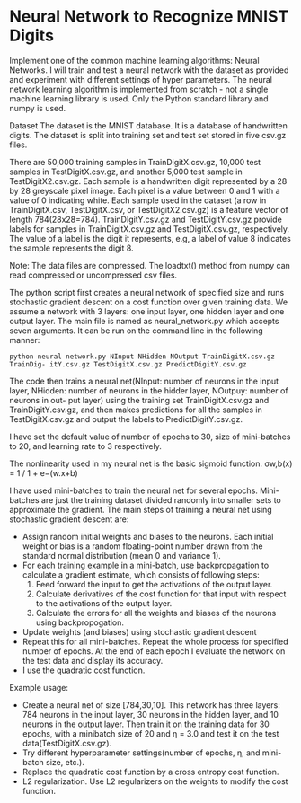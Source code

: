 # Neural Network to Recognize MNIST Digits

Implement one of the common machine learning algorithms: Neural Networks. I will train and test a neural network with the dataset as provided and experiment with different settings of hyper parameters. The neural network learning algorithm is implemented from scratch - not a single machine learning library is used. Only the Python standard library and numpy is used.


Dataset
The dataset is the MNIST database. It is a database of handwritten digits. The dataset is split into training set and test set stored in five csv.gz files.

There are 50,000 training samples in TrainDigitX.csv.gz, 10,000 test samples in TestDigitX.csv.gz, and another 5,000 test sample in TestDigitX2.csv.gz. Each sample is a handwritten digit represented by a 28 by 28 greyscale pixel image. Each pixel is a value between 0 and 1 with a value of 0 indicating white. Each sample used in the dataset (a row in TrainDigitX.csv, TestDigitX.csv, or TestDigitX2.csv.gz) is a feature vector of length 784(28x28=784). TrainDIgitY.csv.gz and TestDigitY.csv.gz provide labels for samples in TrainDigitX.csv.gz and TestDigitX.csv.gz, respectively. The value of a label is the digit it represents, e.g, a label of value 8 indicates the sample represents the digit 8.

Note: The data files are compressed. The loadtxt() method from numpy can read compressed or uncompressed csv files.

The python script first creates a neural network of specified size and runs stochastic gradient descent on a cost function over given training data. We assume a network with 3 layers: one input layer, one hidden layer and one output layer. The main file is named as neural_network.py which accepts seven arguments. It can be run on the command line in the following manner:

`python neural network.py NInput NHidden NOutput TrainDigitX.csv.gz TrainDig- itY.csv.gz TestDigitX.csv.gz PredictDigitY.csv.gz`

The code then trains a neural net(NInput: number of neurons in the input layer, NHidden: number of neurons in the hidder layer, NOutpuy: number of neurons in out- put layer) using the training set TrainDigitX.csv.gz and TrainDigitY.csv.gz, and then makes predictions for all the samples in TestDigitX.csv.gz and output the labels to PredictDigitY.csv.gz.

I have set the default value of number of epochs to 30, size of mini-batches to 20, and learning rate to 3 respectively.

The nonlinearity used in my neural net is the basic sigmoid function. σw,b(x) = 1 / 1 + e−(w.x+b)

I have used mini-batches to train the neural net for several epochs. Mini-batches are just the training dataset divided randomly into smaller sets to approximate the gradient. The main steps of training a neural net using stochastic gradient descent are:
- Assign random initial weights and biases to the neurons. Each initial weight or bias is a random floating-point number drawn from the standard normal distribution (mean 0 and variance 1).
- For each training example in a mini-batch, use backpropagation to calculate a gradient estimate, which consists of following steps:
  1. Feed forward the input to get the activations of the output layer.
  2. Calculate derivatives of the cost function for that input with respect to the activations of the output layer.
  3. Calculate the errors for all the weights and biases of the neurons using backpropogation.
- Update weights (and biases) using stochastic gradient descent
- Repeat this for all mini-batches. Repeat the whole process for specified number of epochs. At the end of each epoch I evaluate the network on the test data and display its accuracy.
- I use the quadratic cost function.

Example usage:
- Create a neural net of size [784,30,10]. This network has three layers: 784 neurons in the input layer, 30 neurons in the hidden layer, and 10 neurons in the output layer. Then train it on the training data for 30 epochs, with a minibatch size of 20 and η = 3.0 and test it on the test data(TestDigitX.csv.gz).
- Try different hyperparameter settings(number of epochs, η, and mini-batch size, etc.).
- Replace the quadratic cost function by a cross entropy cost function.
- L2 regularization. Use L2 regularizers on the weights to modify the cost function.
